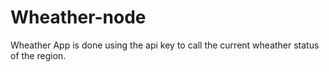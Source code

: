 # Wheather-node
Wheather App is done using the api key to call the current wheather status of the region.
